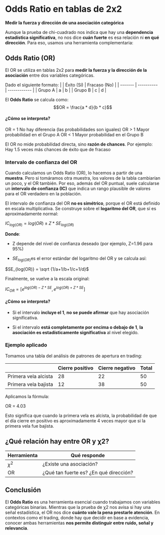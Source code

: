 # Odds Ratio en tablas de 2x2
**Medir la fuerza y dirección de una asociación categórica**

Aunque la prueba de chi-cuadrado nos indica que hay una **dependencia estadística significativa**, no nos dice **cuán fuerte** es esa relación ni **en qué dirección**. Para eso, usamos una herramienta complementaria:

## Odds Ratio (OR)

El OR se utiliza en tablas 2x2 para **medir la fuerza y la dirección de la asociación** entre dos variables categóricas.

Dado el siguiente formato:
|         | Éxito (Sí) | Fracaso (No) |
| ------- | ---------- | ------------ |
| Grupo A | a          | b            |
| Grupo B | c          | d            |

El **Odds Ratio** se calcula como:$$OR = \frac{a * d}{b * c}$$

#### ¿Cómo se interpreta?
OR = 1	No hay diferencia (las probabilidades son iguales)
OR > 1	Mayor probabilidad en el Grupo A
OR < 1	Mayor probabilidad en el Grupo B

El OR no mide probabilidad directa, sino **razón de chances**. Por ejemplo:
Hay 1.5 veces más chances de éxito que de fracaso



### Intervalo de confianza del OR

Cuando calculamos un Odds Ratio (OR), lo hacemos a partir de una **muestra**. Pero si tomáramos otra muestra, los valores de la tabla cambiarían un poco, y el OR también. Por eso, además del OR puntual, suele calcularse un **intervalo de confianza (IC)** que indica un rango plausible de valores para el OR verdadero en la población.

El intervalo de confianza del OR **no es simétrico**, porque el OR está definido en escala multiplicativa. Se construye sobre el **logaritmo del OR**, que sí es aproximadamente normal:

$IC_{log(OR)} = log( OR) ± Z * SE_{log(OR)​}$

**Donde**:

* Z depende del nivel de confianza deseado (por ejemplo, Z=1.96 para 95%)

* $SE_{log(OR)}$​ es el error estándar del logaritmo del OR y se calcula así:

$SE_{log(OR)} ​= \sqrt {1/a​+1/b​+1/c​+1/d​​}$

Finalmente, se vuelve a la escala original:

$IC_{OR} ​= [e^{log(OR)−Z * SE}, e^{log(OR)+Z * SE}]$

#### ¿Cómo se interpreta?

* Si el intervalo **incluye el 1**, **no se puede afirmar** que hay asociación significativa.

* Si el intervalo **está completamente por encima o debajo de 1**, **la asociación es estadísticamente significativa** al nivel elegido.


### Ejemplo aplicado
Tomamos una tabla del análisis de patrones de apertura en trading:

|                      | Cierre positivo | Cierre negativo | Total |
| -------------------- | --------------- | --------------- | ----- |
| Primera vela alcista | 28              | 22              | 50    |
| Primera vela bajista | 12              | 38              | 50    |


Aplicamos la fórmula:

OR = 4.03

Esto significa que cuando la primera vela es alcista, la probabilidad de que el día cierre en positivo es aproximadamente 4 veces mayor que si la primera vela fue bajista.

## ¿Qué relación hay entre OR y χ2?


| Herramienta | Qué responde                           |
| ----------- | -------------------------------------- |
| $\chi^2$    | ¿Existe una asociación?                |
| OR          | ¿Qué tan fuerte es? ¿En qué dirección? |

## Conclusión

El **Odds Ratio** es una herramienta esencial cuando trabajamos con variables categóricas binarias. Mientras que la prueba de χ2 nos avisa si hay una señal estadística, el OR nos dice **cuánto vale la pena prestarle atención**.
En contextos como el trading, donde hay que decidir en base a evidencia, conocer ambas herramientas **nos permite distinguir entre ruido, señal y relevancia**.

